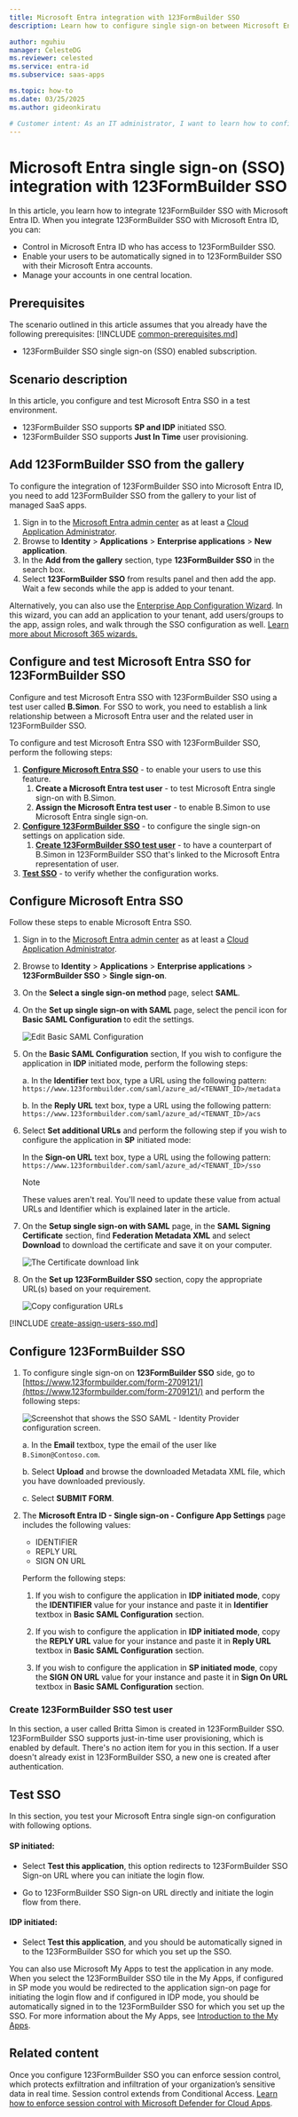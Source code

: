 ```yaml
---
title: Microsoft Entra integration with 123FormBuilder SSO
description: Learn how to configure single sign-on between Microsoft Entra ID and 123FormBuilder SSO.

author: nguhiu
manager: CelesteDG
ms.reviewer: celested
ms.service: entra-id
ms.subservice: saas-apps

ms.topic: how-to
ms.date: 03/25/2025
ms.author: gideonkiratu

# Customer intent: As an IT administrator, I want to learn how to configure single sign-on between Microsoft Entra ID and 123FormBuilder so that I can control who has access to 123FormBuilder, enable automatic sign-in with Microsoft Entra accounts, and manage my accounts in one central location.
---
```


# Microsoft Entra single sign-on (SSO) integration with 123FormBuilder SSO

In this article,  you learn how to integrate 123FormBuilder SSO with Microsoft Entra ID. When you integrate 123FormBuilder SSO with Microsoft Entra ID, you can:

* Control in Microsoft Entra ID who has access to 123FormBuilder SSO.
* Enable your users to be automatically signed in to 123FormBuilder SSO with their Microsoft Entra accounts.
* Manage your accounts in one central location.

## Prerequisites
The scenario outlined in this article assumes that you already have the following prerequisites:
[!INCLUDE [common-prerequisites.md](~/identity/saas-apps/includes/common-prerequisites.md)]
* 123FormBuilder SSO single sign-on (SSO) enabled subscription.

## Scenario description

In this article,  you configure and test Microsoft Entra SSO in a test environment.

* 123FormBuilder SSO supports **SP and IDP** initiated SSO.
* 123FormBuilder SSO supports **Just In Time** user provisioning.

## Add 123FormBuilder SSO from the gallery

To configure the integration of 123FormBuilder SSO into Microsoft Entra ID, you need to add 123FormBuilder SSO from the gallery to your list of managed SaaS apps.

1. Sign in to the [Microsoft Entra admin center](https://entra.microsoft.com) as at least a [Cloud Application Administrator](~/identity/role-based-access-control/permissions-reference.md#cloud-application-administrator).
1. Browse to **Identity** > **Applications** > **Enterprise applications** > **New application**.
1. In the **Add from the gallery** section, type **123FormBuilder SSO** in the search box.
1. Select **123FormBuilder SSO** from results panel and then add the app. Wait a few seconds while the app is added to your tenant.

 Alternatively, you can also use the [Enterprise App Configuration Wizard](https://portal.office.com/AdminPortal/home?Q=Docs#/azureadappintegration). In this wizard, you can add an application to your tenant, add users/groups to the app, assign roles, and walk through the SSO configuration as well. [Learn more about Microsoft 365 wizards.](/microsoft-365/admin/misc/azure-ad-setup-guides)

<a name='configure-and-test-azure-ad-sso-for-123formbuilder-sso'></a>

## Configure and test Microsoft Entra SSO for 123FormBuilder SSO

Configure and test Microsoft Entra SSO with 123FormBuilder SSO using a test user called **B.Simon**. For SSO to work, you need to establish a link relationship between a Microsoft Entra user and the related user in 123FormBuilder SSO.

To configure and test Microsoft Entra SSO with 123FormBuilder SSO, perform the following steps:

1. **[Configure Microsoft Entra SSO](#configure-azure-ad-sso)** - to enable your users to use this feature.
    1. **Create a Microsoft Entra test user** - to test Microsoft Entra single sign-on with B.Simon.
    1. **Assign the Microsoft Entra test user** - to enable B.Simon to use Microsoft Entra single sign-on.
1. **[Configure 123FormBuilder SSO](#configure-123formbuilder-sso)** - to configure the single sign-on settings on application side.
    1. **[Create 123FormBuilder SSO test user](#create-123formbuilder-sso-test-user)** - to have a counterpart of B.Simon in 123FormBuilder SSO that's linked to the Microsoft Entra representation of user.
1. **[Test SSO](#test-sso)** - to verify whether the configuration works.

<a name='configure-azure-ad-sso'></a>

## Configure Microsoft Entra SSO

Follow these steps to enable Microsoft Entra SSO.

1. Sign in to the [Microsoft Entra admin center](https://entra.microsoft.com) as at least a [Cloud Application Administrator](~/identity/role-based-access-control/permissions-reference.md#cloud-application-administrator).
1. Browse to **Identity** > **Applications** > **Enterprise applications** > **123FormBuilder SSO** > **Single sign-on**.
1. On the **Select a single sign-on method** page, select **SAML**.
1. On the **Set up single sign-on with SAML** page, select the pencil icon for **Basic SAML Configuration** to edit the settings.

   ![Edit Basic SAML Configuration](common/edit-urls.png)

1. On the **Basic SAML Configuration** section, If you wish to configure the application in **IDP** initiated mode, perform the following steps:

    a. In the **Identifier** text box, type a URL using the following pattern: `https://www.123formbuilder.com/saml/azure_ad/<TENANT_ID>/metadata`


    b. In the **Reply URL** text box, type a URL using the following pattern: `https://www.123formbuilder.com/saml/azure_ad/<TENANT_ID>/acs`

5. Select **Set additional URLs** and perform the following step if you wish to configure the application in **SP** initiated mode:

    In the **Sign-on URL** text box, type a URL using the following pattern: `https://www.123formbuilder.com/saml/azure_ad/<TENANT_ID>/sso`

	> [!NOTE]
	> These values aren't real. You'll need to update these value from actual URLs and Identifier which is explained later in the article.

1. On the **Setup single sign-on with SAML** page, in the **SAML Signing Certificate** section,  find **Federation Metadata XML** and select **Download** to download the certificate and save it on your computer.

	![The Certificate download link](common/metadataxml.png)

1. On the **Set up 123FormBuilder SSO** section, copy the appropriate URL(s) based on your requirement.

	![Copy configuration URLs](common/copy-configuration-urls.png)

<a name='create-an-azure-ad-test-user'></a>

[!INCLUDE [create-assign-users-sso.md](~/identity/saas-apps/includes/create-assign-users-sso.md)]

## Configure 123FormBuilder SSO

1. To configure single sign-on on **123FormBuilder SSO** side, go to [https://www.123formbuilder.com/form-2709121/](https://www.123formbuilder.com/form-2709121/) and perform the following steps:

	![Screenshot that shows the SSO SAML - Identity Provider configuration screen.](./media/123formbuilder-tutorial/submit.png) 

	a. In the **Email** textbox, type the email of the user like `B.Simon@Contoso.com`.

	b. Select **Upload** and browse the downloaded Metadata XML file, which you have downloaded previously.

	c. Select **SUBMIT FORM**.

2. The **Microsoft Entra ID - Single sign-on - Configure App Settings** page includes the following values:

   - IDENTIFIER
   - REPLY URL
   - SIGN ON URL

   Perform the following steps:

   1. If you wish to configure the application in **IDP initiated mode**, copy the **IDENTIFIER** value for your instance and paste it in **Identifier** textbox in **Basic SAML Configuration** section.

   1. If you wish to configure the application in **IDP initiated mode**, copy the **REPLY URL** value for your instance and paste it in **Reply URL** textbox in **Basic SAML Configuration** section.

   1. If you wish to configure the application in **SP initiated mode**, copy the **SIGN ON URL** value for your instance and paste it in **Sign On URL** textbox in **Basic SAML Configuration** section.

### Create 123FormBuilder SSO test user

In this section, a user called Britta Simon is created in 123FormBuilder SSO. 123FormBuilder SSO supports just-in-time user provisioning, which is enabled by default. There's no action item for you in this section. If a user doesn't already exist in 123FormBuilder SSO, a new one is created after authentication.

## Test SSO 

In this section, you test your Microsoft Entra single sign-on configuration with following options. 

#### SP initiated:

* Select **Test this application**, this option redirects to 123FormBuilder SSO Sign-on URL where you can initiate the login flow.  

* Go to 123FormBuilder SSO Sign-on URL directly and initiate the login flow from there.

#### IDP initiated:

* Select **Test this application**, and you should be automatically signed in to the 123FormBuilder SSO for which you set up the SSO. 

You can also use Microsoft My Apps to test the application in any mode. When you select the 123FormBuilder SSO tile in the My Apps, if configured in SP mode you would be redirected to the application sign-on page for initiating the login flow and if configured in IDP mode, you should be automatically signed in to the 123FormBuilder SSO for which you set up the SSO. For more information about the My Apps, see [Introduction to the My Apps](https://support.microsoft.com/account-billing/sign-in-and-start-apps-from-the-my-apps-portal-2f3b1bae-0e5a-4a86-a33e-876fbd2a4510).

## Related content

Once you configure 123FormBuilder SSO you can enforce session control, which protects exfiltration and infiltration of your organization’s sensitive data in real time. Session control extends from Conditional Access. [Learn how to enforce session control with Microsoft Defender for Cloud Apps](/cloud-app-security/proxy-deployment-aad).
